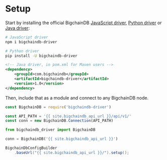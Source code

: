 # Setup

Start by installing the official BigchainDB [JavaScript driver](https://github.com/bigchaindb/js-bigchaindb-driver), [Python driver](https://github.com/bigchaindb/bigchaindb-driver) or [Java driver](https://github.com/bigchaindb/java-bigchaindb-driver):

```bash
# JavaScript driver
npm i bigchaindb-driver
```

```bash
# Python driver
pip install -U bigchaindb-driver
```

```xml
<!-- Java driver, in pom.xml for Maven users -->
<dependency>
	<groupId>com.bigchaindb</groupId>
	<artifactId>bigchaindb-driver</artifactId>
	<version>1.0</version>
</dependency>
```

Then, include that as a module and connect to any BigchainDB node.

```js
const BigchainDB = require('bigchaindb-driver')

const API_PATH = '{{ site.bigchaindb_api_url }}/api/v1/'
const conn = new BigchainDB.Connection(API_PATH)
```

```python
from bigchaindb_driver import BigchainDB

conn = BigchainDB('{{ site.bigchaindb_api_url }}')
```

```java
BigchainDbConfigBuilder
	.baseUrl("{{ site.bigchaindb_api_url }}/").setup();
```
